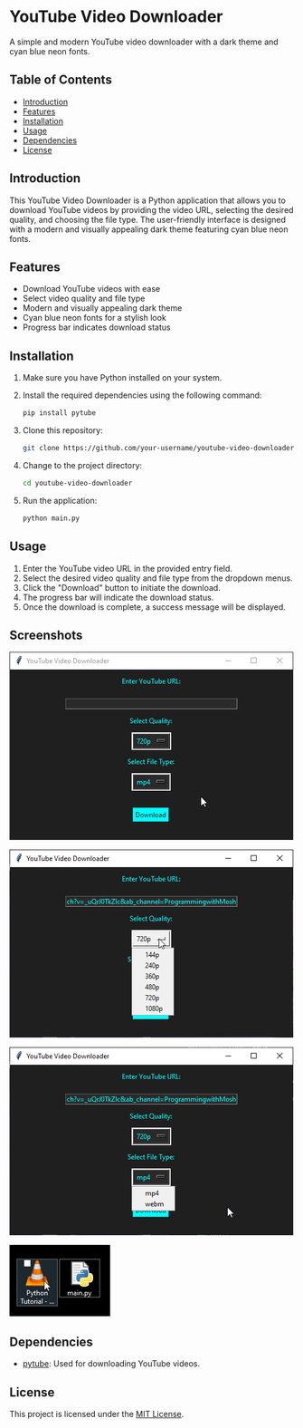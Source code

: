 # YouTube Video Downloader

A simple and modern YouTube video downloader with a dark theme and cyan blue neon fonts.

## Table of Contents
- [Introduction](#introduction)
- [Features](#features)
- [Installation](#installation)
- [Usage](#usage)
- [Dependencies](#dependencies)
- [License](#license)

## Introduction

This YouTube Video Downloader is a Python application that allows you to download YouTube videos by providing the video URL, selecting the desired quality, and choosing the file type. The user-friendly interface is designed with a modern and visually appealing dark theme featuring cyan blue neon fonts.

## Features

- Download YouTube videos with ease
- Select video quality and file type
- Modern and visually appealing dark theme
- Cyan blue neon fonts for a stylish look
- Progress bar indicates download status

## Installation

1. Make sure you have Python installed on your system.
2. Install the required dependencies using the following command:

   ```bash
   pip install pytube

3. Clone this repository:

   ```bash
   git clone https://github.com/your-username/youtube-video-downloader.git
   ```

4. Change to the project directory:

   ```bash
   cd youtube-video-downloader
   ```

5. Run the application:

   ```bash
   python main.py
   ```

## Usage

1. Enter the YouTube video URL in the provided entry field.
2. Select the desired video quality and file type from the dropdown menus.
3. Click the "Download" button to initiate the download.
4. The progress bar will indicate the download status.
5. Once the download is complete, a success message will be displayed.

## Screenshots

![Screenshot 1](screenshots/1.png)


![Screenshot 2](screenshots/2.png)


![Screenshot 2](screenshots/3.png)


![Screenshot 2](screenshots/4.png)


<!-- Add more screenshots with captions as needed -->

## Dependencies

- [pytube](https://github.com/pytube/pytube): Used for downloading YouTube videos.

## License

This project is licensed under the [MIT License](LICENSE).
```

